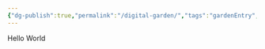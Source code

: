 ```yaml
---
{"dg-publish":true,"permalink":"/digital-garden/","tags":"gardenEntry","dgHomeLink":true,"dgPassFrontmatter":false}
---
```



Hello World